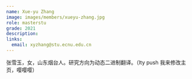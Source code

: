 ```yaml
---
name: Xue-yu Zhang
image: images/members/xueyu-zhang.jpg
role: masterstu
grade: 2021
description: 
links:
  email: xyzhang@stu.ecnu.edu.cn
---
```


张雪玉，女，山东烟台人。研究方向为动态二进制翻译。（lty push 我来修改主页，嘤嘤嘤）
